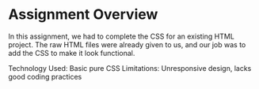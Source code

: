 # Assignment Overview
In this assignment, we had to complete the CSS for an existing HTML project. The raw HTML files were already given to us, and our job was to add the CSS to make it look functional.

Technology Used: Basic pure CSS
Limitations: Unresponsive design, lacks good coding practices
